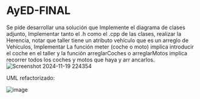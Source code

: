 # AyED-FINAL
Se pide desarrollar una solución que Implemente el diagrama de clases adjunto, Implementar tanto el
.h como el .cpp de las clases, realizar la Herencia, notar que taller tiene un atributo vehículo que es
un arreglo de Vehículos, Implementar La función meter (coche o moto) implica introducir el coche en
el taller y la función arreglarCoches o arreglarMotos implica recorrer todos los coches y motos que
haya y arr ancarlos.
![Screenshot 2024-11-19 224354](https://github.com/user-attachments/assets/83597a8d-2756-4b72-9128-aa5a432ed000)



UML refactorizado:


![image](https://github.com/user-attachments/assets/762bc5e7-f104-4e0f-b2f9-609b4917c6b1)
